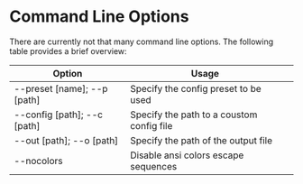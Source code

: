 # Command Line Options

There are currently not that many command line options. The following table provides a brief overview:

| Option                        | Usage                                     |   |
| ----------------------------- | ----------------------------------------- | - |
| --preset \[name]; --p \[path] | Specify the config preset to be used      |   |
| --config \[path]; --c \[path] | Specify the path to a coustom config file |   |
| --out \[path]; --o \[path]    | Specify the path of the output file       |   |
| --nocolors                    | Disable ansi colors escape sequences      |   |
